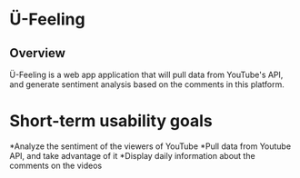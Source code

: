 # Ü-Feeling

## Overview

Ü-Feeling is a web app application that will pull data from YouTube's API, and generate sentiment analysis based on the comments in this platform.

# Short-term usability goals

*Analyze the sentiment of the viewers of YouTube
*Pull data from Youtube API, and take advantage of it
*Display daily information about the comments on the videos